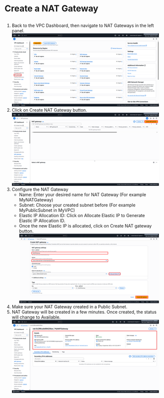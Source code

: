 # Create a NAT Gateway
##
1. Back to the VPC Dashboard, then navigate to NAT Gateways in the left panel. ![Dashboard_NAT_Gateway](Images/Dashboard_NAT_Gateway.png)
2. Click on Create NAT Gateway button. ![Create_NAT_Gateway](Images/Create_NAT_Gateway.png)
3. Configure the NAT Gateway
   - Name: Enter your desired name for NAT Gateway (For example MyNATGateway)
   - Subnet: Choose your created subnet before (For example MyPublicSubnet in MyVPC)
   - Elastic IP Allocation ID: Click on Allocate Elastic IP to Generate Elastic IP Allocation ID.
   - Once the new Elastic IP is allocated, click on Create NAT gateway button. ![Created_NAT_Gateway](Images/Created_NAT_Gateway.png)
4. Make sure your NAT Gateway created in a Public Subnet.
5. NAT Gateway will be created in a few minutes. Once created, the status will change to Available. ![Created_NAT_Gateway_Done](Images/Created_NAT_Gateway_Done.png)
